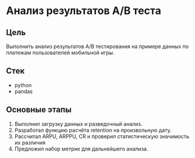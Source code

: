 # Анализ результатов A/B теста

## Цель
Выполнить анализ результатов A/B тестирования на примере данных по платежам пользователей мобильной игры.

## Стек
 * python
 * pandas

## Основные этапы
 1. Выполнил загрузку данных и разведочный анализ.
 2. Разработал функцию расчёта retention на произвольную дату.
 3. Рассчитал ARPU, ARPPU, CR и проверил статистическую значимость их различия
 4. Предложил набор метрик для дальнейшего анализа.
    
